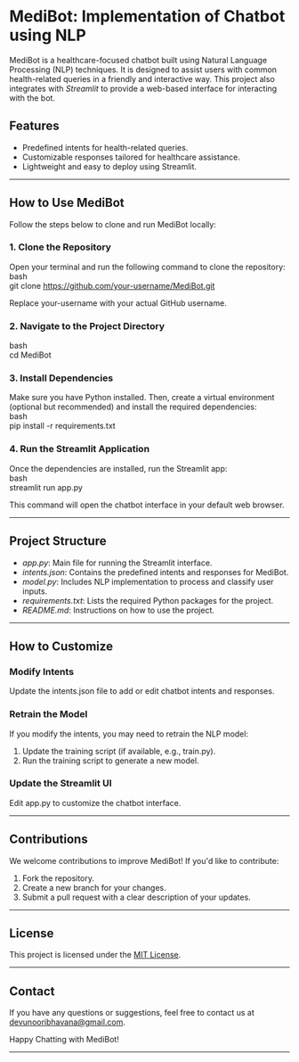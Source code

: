 
# MediBot: Implementation of Chatbot using NLP  

MediBot is a healthcare-focused chatbot built using Natural Language Processing (NLP) techniques. It is designed to assist users with common health-related queries in a friendly and interactive way. This project also integrates with *Streamlit* to provide a web-based interface for interacting with the bot.  

## Features  
- Predefined intents for health-related queries.  
- Customizable responses tailored for healthcare assistance.  
- Lightweight and easy to deploy using Streamlit.  

---

## How to Use MediBot  

Follow the steps below to clone and run MediBot locally:  

### 1. Clone the Repository  
Open your terminal and run the following command to clone the repository:  
bash  
git clone https://github.com/your-username/MediBot.git  
  
Replace your-username with your actual GitHub username.  

### 2. Navigate to the Project Directory  
bash  
cd MediBot  
  

### 3. Install Dependencies  
Make sure you have Python installed. Then, create a virtual environment (optional but recommended) and install the required dependencies:  
bash  
pip install -r requirements.txt  
  

### 4. Run the Streamlit Application  
Once the dependencies are installed, run the Streamlit app:  
bash  
streamlit run app.py  
  
This command will open the chatbot interface in your default web browser.  

---

## Project Structure  
- *app.py*: Main file for running the Streamlit interface.  
- *intents.json*: Contains the predefined intents and responses for MediBot.  
- *model.py*: Includes NLP implementation to process and classify user inputs.  
- *requirements.txt*: Lists the required Python packages for the project.  
- *README.md*: Instructions on how to use the project.  

---

## How to Customize  
### Modify Intents  
Update the intents.json file to add or edit chatbot intents and responses.  

### Retrain the Model  
If you modify the intents, you may need to retrain the NLP model:  
1. Update the training script (if available, e.g., train.py).  
2. Run the training script to generate a new model.  

### Update the Streamlit UI  
Edit app.py to customize the chatbot interface.  

---

## Contributions  
We welcome contributions to improve MediBot! If you'd like to contribute:  
1. Fork the repository.  
2. Create a new branch for your changes.  
3. Submit a pull request with a clear description of your updates.  

---

## License  
This project is licensed under the [MIT License](LICENSE).  

---

## Contact  
If you have any questions or suggestions, feel free to contact us at devunooribhavana@gmail.com.  

Happy Chatting with MediBot!  

--- 

